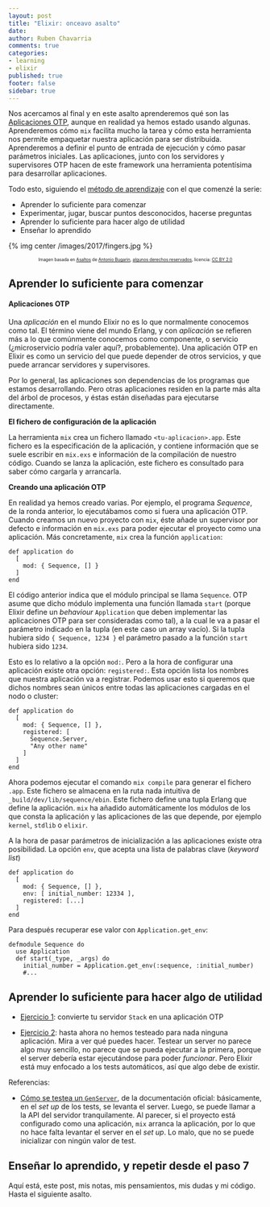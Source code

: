 ```yaml
---
layout: post
title: "Elixir: onceavo asalto"
date: 
author: Ruben Chavarria
comments: true
categories: 
- learning
- elixir
published: true
footer: false
sidebar: true
---
```


Nos acercamos al final y en este asalto aprenderemos qué son las [Aplicaciones OTP], aunque en realidad ya hemos estado usando algunas. Aprenderemos cómo `mix` facilita mucho la tarea y cómo esta herramienta nos permite empaquetar nuestra aplicación para ser distribuida. Aprenderemos a definir el punto de entrada de ejecución y cómo pasar parámetros iniciales. Las aplicaciones, junto con los servidores y supervisores OTP hacen de este framework una herramienta potentísima para desarrollar aplicaciones.

Todo esto, siguiendo el [método de aprendizaje] con el que comenzé la serie:

- Aprender lo suficiente para comenzar
- Experimentar, jugar, buscar puntos desconocidos, hacerse preguntas
- Aprender lo suficiente para hacer algo de utilidad
- Enseñar lo aprendido

{% img center /images/2017/fingers.jpg %}

<div style="text-align: center">
  <span style="font-size: 60%">
Imagen basada en <a href="https://flic.kr/p/9cXZUG">Asaltos</a> de <a href="https://www.flickr.com/photos/antoniobugarin/">Antonio Bugarin</a>, <a href="https://creativecommons.org/licenses/by/2.0/">algunos derechos reservados</a>, licencia: <a href="https://creativecommons.org/licenses/by/2.0/">CC BY 2.0</a>
  </span>
</div>

<!-- more -->

## Aprender lo suficiente para comenzar

#### Aplicaciones OTP

Una *aplicación* en el mundo Elixir no es lo que normalmente conocemos como tal. El término viene del mundo Erlang, y con *aplicación* se refieren más a lo que comúnmente conocemos como componente, o servicio (¿microservicio podría valer aquí?, probablemente). Una aplicación OTP en Elixir es como un servicio del que puede depender de otros servicios, y que puede arrancar servidores y supervisores.

Por lo general, las aplicaciones son dependencias de los programas que estamos desarrollando. Pero otras aplicaciones residen en la parte más alta del árbol de procesos, y éstas están diseñadas para ejecutarse directamente.

**El fichero de configuración de la aplicación**

La herramienta `mix` crea un fichero llamado `<tu-aplicacion>.app`. Este fichero es la especificación de la aplicación, y contiene información que se suele escribir en `mix.exs` e información de la compilación de nuestro código. Cuando se lanza la aplicación, este fichero es consultado para saber cómo cargarla y arrancarla.

**Creando una aplicación OTP**

En realidad ya hemos creado varias. Por ejemplo, el programa *Sequence*, de la ronda anterior, lo ejecutábamos como si fuera una aplicación OTP. Cuando creamos un nuevo proyecto con `mix`, éste añade un supervisor por defecto e información en `mix.exs` para poder ejecutar el proyecto como una aplicación. Más concretamente, `mix` crea la función `application`:

```
def application do
  [
    mod: { Sequence, [] }
  ]
end
```

El código anterior indica que el módulo principal se llama `Sequence`. OTP asume que dicho módulo implementa una función llamada `start` (porque Elixir define un *behaviour* `Application` que deben implementar las aplicaciones OTP para ser consideradas como tal), a la cual le va a pasar el parámetro indicado en la tupla (en este caso un array vacío). Si la tupla hubiera sido `{ Sequence, 1234 }` el parámetro pasado a la función `start` hubiera sido `1234`.

Esto es lo relativo a la opción `mod:`. Pero a la hora de configurar una aplicación existe otra opción: `registered:`. Esta opción lista los nombres que nuestra aplicación va a registrar. Podemos usar esto si queremos que dichos nombres sean únicos entre todas las aplicaciones cargadas en el nodo o cluster:

```
def application do
  [
    mod: { Sequence, [] },
    registered: [
      Sequence.Server,
      "Any other name"
    ]
  ]
end
```

Ahora podemos ejecutar el comando `mix compile` para generar el fichero `.app`. Este fichero se almacena en la ruta nada intuitiva de `_build/dev/lib/sequence/ebin`. Este fichero define una tupla Erlang que define la aplicación. `mix` ha añadido automáticamente los módulos de los que consta la aplicación y las aplicaciones de las que depende, por ejemplo `kernel`, `stdlib` o `elixir`.

A la hora de pasar parámetros de inicialización a las aplicaciones existe otra posibilidad. La opción `env`, que acepta una lista de palabras clave (*keyword list*)

```
def application do
  [
    mod: { Sequence, [] },
    env: [ initial_number: 12334 ],
    registered: [...]
  ]
end
```

Para después recuperar ese valor con `Application.get_env`:

```
defmodule Sequence do
  use Application
  def start(_type, _args) do
    initial_number = Application.get_env(:sequence, :initial_number)
    #...
```

## Aprender lo suficiente para hacer algo de utilidad

- [Ejercicio 1]: convierte tu servidor `Stack` en una aplicación OTP

- [Ejercicio 2]: hasta ahora no hemos testeado para nada ninguna aplicación. Mira a ver qué puedes hacer. Testear un server no parece algo muy sencillo, no parece que se pueda ejecutar a la primera, porque el server debería estar ejecutándose para poder *funcionar*. Pero Elixir está muy enfocado a los tests automáticos, así que algo debe de existir.

Referencias:

- [Cómo se testea un `GenServer`], de la documentación oficial: básicamente, en el *set up* de los tests, se levanta el server. Luego, se puede llamar a la API del servidor tranquilamente. Al parecer, si el proyecto está configurado como una aplicación, `mix` arranca la aplicación, por lo que no hace falta levantar el server en el *set up*. Lo malo, que no se puede inicializar con ningún valor de test.

## Enseñar lo aprendido, y repetir desde el paso 7

Aquí está, este post, mis notas, mis pensamientos, mis dudas y mi código. Hasta
el siguiente asalto.

[Aplicaciones OTP]: https://elixir-lang.org/getting-started/mix-otp/supervisor-and-application.html
[Elixir]: http://elixir-lang.org/
[método de aprendizaje]: /blog/2016/01/17/aprendiendo-elixir/
[Ejercicio 1]: https://github.com/rchavarria/learning-elixir/tree/master/code/round-11/stack
[Ejercicio 2]: https://github.com/rchavarria/learning-elixir/tree/master/code/round-10/sequence
[Cómo se testea un `GenServer`]: http://elixir-lang.org/getting-started/mix-otp/genserver.html#testing-a-genserver

